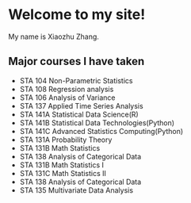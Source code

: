 #  Welcome to my site!
My name is Xiaozhu Zhang. 

## Major courses I have taken
*  STA 104 Non-Parametric Statistics
*  STA 108 Regression analysis
*  STA 106 Analysis of Variance
*  STA 137 Applied Time Series Analysis
*  STA 141A Statistical Data Science(R)
*  STA 141B Statistical Data Technologies(Python)
*  STA 141C Advanced Statistics Computing(Python) 
*  STA 131A Probability Theory
*  STA 131B Math Statistics
*  STA 138 Analysis of Categorical Data
*  STA 131B Math Statistics I
*  STA 131C Math Statistics II
*  STA 138 Analysis of Categorical Data
*  STA 135 Multivariate Data Analysis

